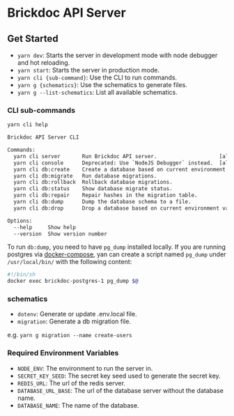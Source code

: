 # Brickdoc API Server

## Get Started

* `yarn dev`: Starts the server in development mode with node debugger and hot reloading.
* `yarn start`: Starts the server in production mode.
* `yarn cli {sub-command}`: Use the CLI to run commands.
* `yarn g {schematics}`: Use the schematics to generate files.
* `yarn g --list-schematics`: List all available schematics.

### CLI sub-commands

```bash
yarn cli help

Brickdoc API Server CLI

Commands:
  yarn cli server       Run Brickdoc API server.                    [aliases: s]
  yarn cli console      Deprecated: Use `NodeJS Debugger` instead.  [aliases: c]
  yarn cli db:create    Create a database based on current environment variable.
  yarn cli db:migrate   Run database migrations.
  yarn cli db:rollback  Rollback database migrations.
  yarn cli db:status    Show database migrate status.
  yarn cli db:repair    Repair hashes in the migration table.
  yarn cli db:dump      Dump the database schema to a file.
  yarn cli db:drop      Drop a database based on current environment variable.

Options:
  --help     Show help                                                 [boolean]
  --version  Show version number                                       [boolean]
```

To run `db:dump`, you need to have `pg_dump` installed locally. If you are running postgres via [docker-compose](../../docker-compose.yml), yan can create a script named `pg_dump` under `/usr/local/bin/` with the following content:

```sh
#!/bin/sh
docker exec brickdoc-postgres-1 pg_dump $@
```

### schematics

* `dotenv`: Generate or update .env.local file.
* `migration`: Generate a db migration file.

e.g. `yarn g migration --name create-users`

### Required Environment Variables

* `NODE_ENV`: The environment to run the server in.
* `SECRET_KEY_SEED`: The secret key seed used to generate the secret key.
* `REDIS_URL`: The url of the redis server.
* `DATABASE_URL_BASE`: The url of the database server without the database name.
* `DATABASE_NAME`: The name of the database.

